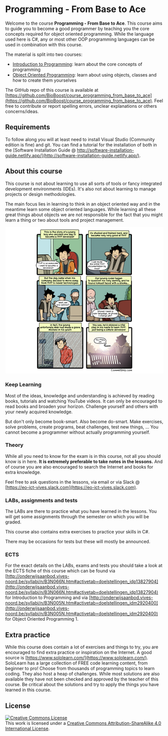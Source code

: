 # Programming - From Base to Ace

Welcome to the course **Programming - From Base to Ace**. This course aims to guide you to become a good programmer by teaching you the core concepts required for object oriented programming. While the language used here is C#, any or most other OOP programming languages can be used in combination with this course.

The material is split into two courses:

* [Introduction to Programming](./introduction/README.md): learn about the core concepts of programming
* [Object Oriented Programming](./oop/README.md): learn about using objects, classes and how to create them yourselves

The GitHub repo of this course is available at [https://github.com/BioBoost/course_programming_from_base_to_ace](https://github.com/BioBoost/course_programming_from_base_to_ace). Feel free to contribute or report spelling errors, unclear explanations or others concerns/ideas.

## Requirements

To follow along you will at least need to install Visual Studio (Community edition is fine) and git. You can find a tutorial for the installation of both in the [Software Installation Guide @ http://software-installation-guide.netlify.app/](http://software-installation-guide.netlify.app/).

## About this course

This course is not about learning to use all sorts of tools or fancy integrated development environments (IDEs). It's also not about learning to manage projects or design methodologies.

The main focus lies in learning to think in an object oriented way and in the meantime learn some object oriented languages. While learning all these great things about objects we are not responsible for the fact that you might learn a thing or two about tools and project management.

![CommitStrip - The mistakes of youth](./img/commitstrip.jpg)

### Keep Learning

Most of the ideas, knowledge and understanding is achieved by reading books, tutorials and watching YouTube videos. It can only be encouraged to read books and broaden your horizon. Challenge yourself and others with your newly acquired knowledge.

But don't only become book-smart. Also become do-smart. Make exercises, solve problems, create programs, beat challenges, test new things, ... You cannot become a programmer without actually programming yourself.

### Theory

While all you need to know for the exam is in this course, not all you should know is in here. **It is extremely preferable to take notes in the lessons.** And of course you are also encouraged to search the Internet and books for extra knowledge.

Feel free to ask questions in the lessons, via email or via Slack @ [https://eo-ict-vives.slack.com](https://eo-ict-vives.slack.com).

### LABs, assignments and tests

The LABs are there to practice what you have learned in the lessons. You will get some assignments through the semester on which you will be graded.

This course also contains extra exercises to practice your skills in C#.

There may be occasions for tests but these will mostly be announced.

### ECTS

For the exact details on the LABs, exams and tests you should take a look at the ECTS fiche of this course which can be found via [http://onderwijsaanbod.vives-noord.be/syllabi/n/B3N066N.htm#activetab=doelstellingen_idp13827904](http://onderwijsaanbod.vives-noord.be/syllabi/n/B3N066N.htm#activetab=doelstellingen_idp13827904) for Introduction to Programming and via [http://onderwijsaanbod.vives-noord.be/syllabi/n/B3N005N.htm#activetab=doelstellingen_idm2920400](http://onderwijsaanbod.vives-noord.be/syllabi/n/B3N005N.htm#activetab=doelstellingen_idm2920400) for Object Oriented Programming 1.

## Extra practice

While this course does contain a lot of exercises and things to try, you are encouraged to find extra practice or inspiration on the Internet. A good source is [https://www.sololearn.com/](https://www.sololearn.com/). SoloLearn has a large collection of FREE code learning content, from beginner to pro! Choose from thousands of programming topics to learn coding. They also host a heap of challenges. While most solutions are also available they have not been checked and approved by the teacher of this course. Be critical about the solutions and try to apply the things you have learned in this course.

## License

<a rel="license" href="http://creativecommons.org/licenses/by-sa/4.0/"><img alt="Creative Commons License" style="border-width:0" src="https://i.creativecommons.org/l/by-sa/4.0/88x31.png" /></a><br />This work is licensed under a <a rel="license" href="http://creativecommons.org/licenses/by-sa/4.0/">Creative Commons Attribution-ShareAlike 4.0 International License</a>.
